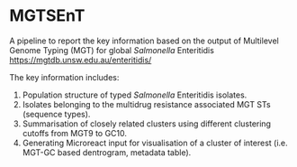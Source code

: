 # MGTSEnT
A pipeline to report the key information based on the output of Multilevel Genome Typing (MGT)  for global _Salmonella_ Enteritidis https://mgtdb.unsw.edu.au/enteritidis/

The key information includes:
1. Population structure of typed _Salmonella_ Enteritidis isolates.
2. Isolates belonging to the multidrug resistance associated MGT STs (sequence types). 
3. Summarisation of closely related clusters using different clustering cutoffs from MGT9 to GC10.
4. Generating Microreact input for visualisation of a cluster of interest (i.e. MGT-GC based dentrogram, metadata table). 
